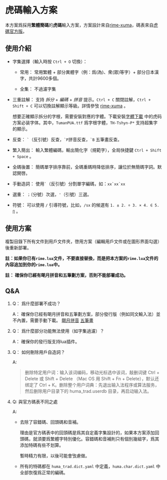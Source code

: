 # 虎碼輸入方案

本方案爲採用**繁體簡碼**的**虎碼**輸入方案，方案設計來自[rime-xuma][rime-xuma]，碼表來自[虎碼官方版][huma-space]。

## 使用介紹

- 字集選擇（輸入時按 `Ctrl + O` 切換）：
  
  - 常用： 常用繁體 + 部分異體字（例：爲(為)、衆(眾)等字）+ 部分日本漢字，共計9600多個。
  
  - 全集： 不過濾字集

- 三重註解： 支持 *拆分* + *編碼* + *拼音* 提示。`Ctrl + C` 關閉註解，`Ctrl + Shift + C` 可以切換註解顯示等級。詳情參攷 [rime-xuma][rime-xuma] 。

   想要正確顯示拆分的字根，需要安裝對應的字體。下載安裝[字體下載][huma-space] 中的虎码方案必装字体。其中，`TumanPUA.ttf` 爲字根字體，`TH-Tshyn-P*` 支持超集字的顯示。

- 反查： ``` ` ```（反引號）反查，``` `P ```拼音反查，``` `B ``` 五筆畫反查。

- 繁入簡出： 輸入繁體編碼，輸出簡化字（規範字），全局快捷鍵 `Ctrl + Shift + Space` 。

- 全碼後置： 簡碼單字排序靠前，全碼重碼時降低排序，讓位於無簡碼字詞。默認開啓。

- 手動造詞： 使用``` ` ```（反引號）分割單字編碼，如：``` xx`xx`xx ```

- 選重： `；`（分號）次選，`'`（引號）三選。

- 符號： 可以使用 `/` 引導符號，比如，`/sx` 的候選有 `1. ± 2. ÷ 3. × 4. ∈ 5. ∏` 。
  
## 使用方案

複製目錄下所有文件到用戶文件夾，啓用方案（編輯用戶文件或在圖形界面勾選）後重新部署。

**註：如果你已有`rime.lua`文件，不要直接替換，而是把本方案的`rime.lua`文件的內容追加到你的`rime.lua`中。**

**註： 確保你已經有朙月拼音和五筆劃方案，否則不能部署成功。**

## Q&A

1. Q： 爲什麼部署不成功？

   A： 確保你已經有朙月拼音和五筆劃方案，部分發行版（例如同文輸入法）並不內置，需要手動下載。 [朙月拼音](https://github.com/rime/rime-luna-pinyin) [五筆畫](https://github.com/rime/rime-stroke)

2. Q： 爲什麼部分功能無法使用（如字集過濾）？

   A： 確保你的發行版支持lua插件。

3. Q： 如何刪除用戶自造詞？

   A:  
      > 删除特定用户词：输入该词编码，移动光标选中该词，敲删词键 Ctrl + Delete 或 Shift + Delete （Mac OS 用 Shift + Fn + Delete），默认还绑定了 Ctrl + K。删除整个用户词典：先退出输入法程序或算法服务， 然后删除用户目录下的 huma_trad.userdb 目录，再启动输入法。

4. Q: 與官方碼表不同之處

   A:
      - 去除了容錯碼、回頭碼和音補。

         理由是官方碼表中的回頭碼是爲其自定義字集設計的，如果本方案添加回頭碼，就須要爲繁體字特別優化。容錯碼和音補則只有個別幾組字，爲其添加特碼有些不划算。

         暫時精力有限，以後可能會攷慮做。

      - 所有的特碼都在 `huma_trad.dict.yaml` 中定義，`huma.char.dict.yaml` 中全部恢復爲正常的編碼。

[rime-xuma]: https://github.com/Ace-Who/rime-xuma
[huma-space]: http://huma.ysepan.com/
